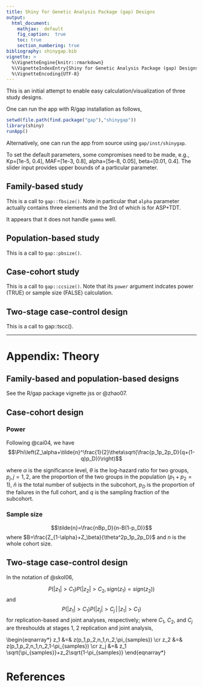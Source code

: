 ```yaml
---
title: Shiny for Genetic Analysis Package (gap) Designs
output:
  html_document:
    mathjax:  default
    fig_caption:  true
    toc: true
    section_numbering: true
bibliography: shinygap.bib
vignette: >
  %\VignetteEngine{knitr::rmarkdown}
  %\VignetteIndexEntry{Shiny for Genetic Analysis Package (gap) Designs}
  %\VignetteEncoding{UTF-8}
---
```


This is an initial attempt to enable easy calculation/visualization of three study designs.

One can run the app with R/gap installation as follows,

```r
setwd(file.path(find.package("gap"),"shinygap"))
library(shiny)
runApp()
```

Alternatively, one can run the app from source using `gap/inst/shinygap`.

To set the default parameters, some compromises need to be made, e.g., Kp=[1e-5, 0.4], MAF=[1e-3, 0.8], alpha=[5e-8, 0.05], beta=[0.01, 0.4]. The slider input provides upper bounds of a particular parameter.

## Family-based study

This is a call to `gap::fbsize()`. Note in particular that `alpha` parameter actually contains three elements and the 3rd of which is for ASP+TDT.

It appears that it does not handle `gamma` well.

## Population-based study

This is a call to `gap::pbsize()`.

## Case-cohort study

This is a call to `gap::ccsize()`. Note that its `power` argument indcates power (TRUE) or sample size (FALSE) calculation.

## Two-stage case-control design

This is a call to gap::tscc().

---

# Appendix: Theory

## Family-based and population-based designs

See the R/gap package vignette jss or @zhao07.

## Case-cohort design

### Power

Following @cai04, we have
$$\Phi\left(Z_\alpha+\tilde{n}^\frac{1}{2}\theta\sqrt{\frac{p_1p_2p_D}{q+(1-q)p_D}}\right)$$

where $\alpha$ is the significance level, $\theta$ is the log-hazard ratio for
two groups, $p_j, j = 1, 2$, are the proportion of the two groups
in the population ($p_1 + p_2 = 1$), $\tilde{n}$ is the total number of subjects in the subcohort, $p_D$ is the proportion of the failures in
the full cohort, and $q$ is the sampling fraction of the subcohort.

### Sample size

$$\tilde{n}=\frac{nBp_D}{n-B(1-p_D)}$$ where $B=\frac{Z_{1-\alpha}+Z_\beta}{\theta^2p_1p_2p_D}$ and $n$ is the whole cohort size.

## Two-stage case-control design

In the notation of @skol06,

$$P(|z_1|>C_1)P(|z_2|>C_2,sign(z_1)=sign(z_2))$$ and $$P(|z_1|>C_1)P(|z_j|>C_j\,|\,|z_1|>C_1)$$
for replication-based and joint analyses, respectively; where $C_1$, $C_2$, and $C_j$
are threshoulds at stages 1, 2 replication and joint analysis,

\begin{eqnarray*}
z_1 &=& z(p_1,p_2,n_1,n_2,\pi_{samples}) \cr
z_2 &=& z(p_1,p_2,n_1,n_2,1-\pi_{samples}) \cr
z_j &=& z_1 \sqrt{\pi_{samples}}+z_2\sqrt{1-\pi_{samples}}
\end{eqnarray*}

# References
